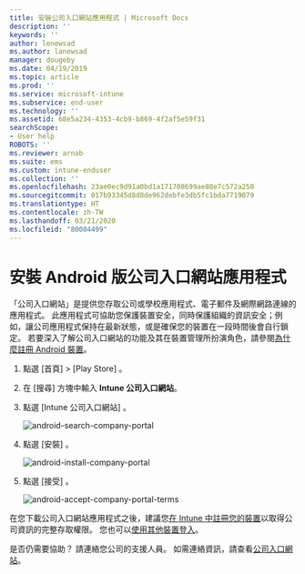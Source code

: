 ```yaml
---
title: 安裝公司入口網站應用程式 | Microsoft Docs
description: ''
keywords: ''
author: lenewsad
ms.author: lanewsad
manager: dougeby
ms.date: 04/19/2019
ms.topic: article
ms.prod: ''
ms.service: microsoft-intune
ms.subservice: end-user
ms.technology: ''
ms.assetid: 68e5a234-4353-4cb9-b869-4f2af5e59f31
searchScope:
- User help
ROBOTS: ''
ms.reviewer: arnab
ms.suite: ems
ms.custom: intune-enduser
ms.collection: ''
ms.openlocfilehash: 23ae0ec9d91a0bd1a171708699ae88e7c572a250
ms.sourcegitcommit: 017b93345d8d8de962debfe3db5fc1bda7719079
ms.translationtype: HT
ms.contentlocale: zh-TW
ms.lasthandoff: 03/21/2020
ms.locfileid: "80084499"
---
```

# <a name="install-the-company-portal-app-for-android"></a>安裝 Android 版公司入口網站應用程式

「公司入口網站」是提供您存取公司或學校應用程式、電子郵件及網際網路連線的應用程式。 此應用程式可協助您保護裝置安全，同時保護組織的資訊安全；例如，讓公司應用程式保持在最新狀態，或是確保您的裝置在一段時間後會自行鎖定。 若要深入了解公司入口網站的功能及其在裝置管理所扮演角色，請參閱[為什麼註冊 Android 裝置](why-enroll-android-device.md)。  

1. 點選 [首頁]   > [Play Store]  。

2. 在 [搜尋]  方塊中輸入 **Intune 公司入口網站**。  

3. 點選 [Intune 公司入口網站]  。

    ![android-search-company-portal](./media/and-cpinstall-1-search-cp.png)

4. 點選 [安裝]  。

    ![android-install-company-portal](./media/and-cpinstall-2-install.png)

5. 點選 [接受]  。

    ![android-accept-company-portal-terms](./media/and-cpinstall-3-cp-accept.png)

在您下載公司入口網站應用程式之後，建議您[在 Intune 中註冊您的裝置](enroll-device-android-company-portal.md)以取得公司資訊的完整存取權限。 您也可以[使用其他裝置登入](https://docs.microsoft.com/mem/intune/user-help/sign-in-to-the-company-portal#sign-in-from-another-device)。  

是否仍需要協助？ 請連絡您公司的支援人員。 如需連絡資訊，請查看[公司入口網站](https://go.microsoft.com/fwlink/?linkid=2010980)。
